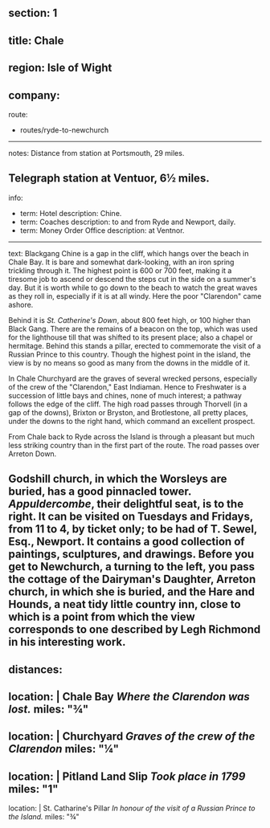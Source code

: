 section: 1
----
title: Chale
----
region: Isle of Wight
----
company:
----
route:
- routes/ryde-to-newchurch
----
notes: Distance from station at Portsmouth, 29 miles.

Telegraph station at Ventuor, 6½ miles.
----
info:
- term: Hotel
  description: Chine.
- term: Coaches
  description: to and from Ryde and Newport, daily.
- term: Money Order Office
  description: at Ventnor.
----
text: Blackgang Chine is a gap in the cliff, which hangs over the beach in Chale Bay. It is bare and somewhat dark-looking, with an iron spring trickling through it. The highest point is 600 or 700 feet, making it a tiresome job to ascend or descend the steps cut in the side on a summer's day. But it is worth while to go down to the beach to watch the great waves as they roll in, especially if it is at all windy. Here the poor "Clarendon" came ashore.

Behind it is *St. Catherine's Down*, about 800 feet high, or 100 higher than Black Gang. There are the remains of a beacon on the top, which was used for the lighthouse till that was shifted to its present place; also a chapel or hermitage. Behind this stands a pillar, erected to commemorate the visit of a Russian Prince to this country. Though the highest point in the island, the view is by no means so good as many from the downs in the middle of it.

In Chale Churchyard are the graves of several wrecked persons, especially of the crew of the "Clarendon," East Indiaman. Hence to Freshwater is a succession of little bays and chines, none of much interest; a pathway follows the edge of the cliff. The high road passes through Thorvell (in a gap of the downs), Brixton or Bryston, and Brotlestone, all pretty places, under the downs to the right hand, which command an excellent prospect.

From Chale back to Ryde across the Island is through a pleasant but much less striking country than in the first part of the route. The road passes over Arreton Down.

Godshill church, in which the Worsleys are buried, has a good pinnacled tower. *Appuldercombe*, their delightful seat, is to the right. It can be visited on Tuesdays and Fridays, from 11 to 4, by ticket only; to be had of T. Sewel, Esq., Newport. It contains a good collection of paintings, sculptures, and drawings. Before you get to Newchurch, a turning to the left, you pass the cottage of the Dairyman's Daughter, Arreton church, in which she is buried, and the Hare and Hounds, a neat tidy little country inn, close to which is a point from which the view corresponds to one described by Legh Richmond in his interesting work.
----
distances:
- 
  location: |
    Chale Bay
    *Where the Clarendon was lost.*
  miles: "¾"
- 
  location: |
    Churchyard
    *Graves of the crew of the Clarendon*
  miles: "¼"
- 
  location: |
    Pitland Land Slip
    *Took place in 1799*
  miles: "1"
- 
  location: |
    St. Catharine's Pillar
    *In honour of the visit of a Russian Prince to the Island.*
  miles: "¾"
